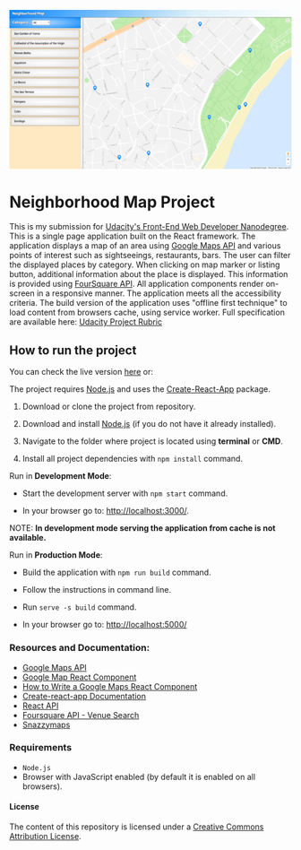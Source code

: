 <p align="center">
  <img src="app-photo.png" alt="Neighborhood Map Project Photo" />
</p>

# Neighborhood Map Project

This is my submission for [Udacity's Front-End Web Developer Nanodegree](https://www.udacity.com/course/front-end-web-developer-nanodegree--nd001). This is a single page application built on the React framework. The application displays a map of an area using [Google Maps API](https://developers.google.com/maps/documentation/javascript/tutorial) and various points of interest such as sightseeings, restaurants, bars. The user can filter the displayed places by category. When clicking on map marker or listing button, additional information about the place is displayed. This information is provided using [FourSquare API](https://developer.foursquare.com/). All application components render on-screen in a responsive manner. The application meets all the accessibility criteria. The build version of the application uses "offline first technique" to load content from browsers cache, using service worker. Full specification are available here: [Udacity Project Rubric](https://review.udacity.com/#!/rubrics/1351/view)

## How to run the project
You can check the live version [here](https://fullyslick.github.io/Neighborhood-Map/)
or:

The project requires [Node.js](https://nodejs.org/en/) and uses the [Create-React-App](https://github.com/facebook/create-react-app) package.

1. Download or clone the project from repository.

2. Download and install [Node.js](https://nodejs.org/en/download/) (if you do not have it already installed).

3. Navigate to the folder where project is located using **terminal** or **CMD**.

4. Install all project dependencies with `npm install` command.

Run in **Development Mode**:

 - Start the development server with `npm start` command.

 - In your browser go to: [http://localhost:3000/](ttp://localhost:3000/).

NOTE: **In development mode serving the application from cache is not available.**

Run in **Production Mode**:

 - Build the application with `npm run build` command.

 - Follow the instructions in command line.

 - Run `serve -s build` command.

 - In your browser go to: [http://localhost:5000/](ttp://localhost:5000/)

 ### Resources and Documentation:

 * [Google Maps API](https://developers.google.com/maps/documentation/javascript/tutorial)
 * [Google Map React Component](https://www.npmjs.com/package/google-maps-react)
 * [How to Write a Google Maps React Component](https://www.fullstackreact.com/articles/how-to-write-a-google-maps-react-component/)
 * [Create-react-app Documentation](https://github.com/facebookincubator/create-react-app)
 * [React API](https://facebook.github.io/react/docs/react-api.html)
 * [Foursquare API - Venue Search](https://developer.foursquare.com/docs/api/venues/search)
 * [Snazzymaps](https://snazzymaps.com/)

### Requirements

- `Node.js`
- Browser with JavaScript enabled (by default it is enabled on all browsers).

#### License
The content of this repository is licensed under a [Creative Commons Attribution License](https://choosealicense.com/licenses/mit/).
